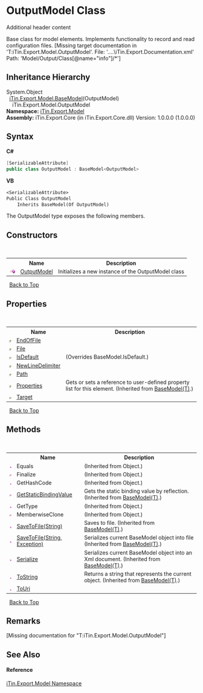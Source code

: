 # OutputModel Class
Additional header content 

Base class for model elements. Implements functionality to record and read configuration files. \[Missing <include> target documentation in 'T:iTin.Export.Model.OutputModel'.  File: '..\..\iTin.Export.Documentation.xml' Path: 'Model/Output/Class[@name="info"]/*'\]


## Inheritance Hierarchy
System.Object<br />&nbsp;&nbsp;<a href="T_iTin_Export_Model_BaseModel_1">iTin.Export.Model.BaseModel</a>(OutputModel)<br />&nbsp;&nbsp;&nbsp;&nbsp;iTin.Export.Model.OutputModel<br />
**Namespace:**&nbsp;<a href="N_iTin_Export_Model">iTin.Export.Model</a><br />**Assembly:**&nbsp;iTin.Export.Core (in iTin.Export.Core.dll) Version: 1.0.0.0 (1.0.0.0)

## Syntax

**C#**<br />
``` C#
[SerializableAttribute]
public class OutputModel : BaseModel<OutputModel>
```

**VB**<br />
``` VB
<SerializableAttribute>
Public Class OutputModel
	Inherits BaseModel(Of OutputModel)
```

The OutputModel type exposes the following members.


## Constructors
&nbsp;<table><tr><th></th><th>Name</th><th>Description</th></tr><tr><td>![Public method](media/pubmethod.gif "Public method")</td><td><a href="M_iTin_Export_Model_OutputModel__ctor">OutputModel</a></td><td>
Initializes a new instance of the OutputModel class</td></tr></table>&nbsp;
<a href="#outputmodel-class">Back to Top</a>

## Properties
&nbsp;<table><tr><th></th><th>Name</th><th>Description</th></tr><tr><td>![Public property](media/pubproperty.gif "Public property")</td><td><a href="P_iTin_Export_Model_OutputModel_EndOfFile">EndOfFile</a></td><td /></tr><tr><td>![Public property](media/pubproperty.gif "Public property")</td><td><a href="P_iTin_Export_Model_OutputModel_File">File</a></td><td /></tr><tr><td>![Public property](media/pubproperty.gif "Public property")</td><td><a href="P_iTin_Export_Model_OutputModel_IsDefault">IsDefault</a></td><td> (Overrides BaseModel.IsDefault.)</td></tr><tr><td>![Public property](media/pubproperty.gif "Public property")</td><td><a href="P_iTin_Export_Model_OutputModel_NewLineDelimiter">NewLineDelimiter</a></td><td /></tr><tr><td>![Public property](media/pubproperty.gif "Public property")</td><td><a href="P_iTin_Export_Model_OutputModel_Path">Path</a></td><td /></tr><tr><td>![Public property](media/pubproperty.gif "Public property")</td><td><a href="P_iTin_Export_Model_BaseModel_1_Properties">Properties</a></td><td>
Gets or sets a reference to user-defined property list for this element.
 (Inherited from <a href="T_iTin_Export_Model_BaseModel_1">BaseModel(T)</a>.)</td></tr><tr><td>![Public property](media/pubproperty.gif "Public property")</td><td><a href="P_iTin_Export_Model_OutputModel_Target">Target</a></td><td /></tr></table>&nbsp;
<a href="#outputmodel-class">Back to Top</a>

## Methods
&nbsp;<table><tr><th></th><th>Name</th><th>Description</th></tr><tr><td>![Public method](media/pubmethod.gif "Public method")</td><td>Equals</td><td> (Inherited from Object.)</td></tr><tr><td>![Protected method](media/protmethod.gif "Protected method")</td><td>Finalize</td><td> (Inherited from Object.)</td></tr><tr><td>![Public method](media/pubmethod.gif "Public method")</td><td>GetHashCode</td><td> (Inherited from Object.)</td></tr><tr><td>![Protected method](media/protmethod.gif "Protected method")</td><td><a href="M_iTin_Export_Model_BaseModel_1_GetStaticBindingValue">GetStaticBindingValue</a></td><td>
Gets the static binding value by reflection.
 (Inherited from <a href="T_iTin_Export_Model_BaseModel_1">BaseModel(T)</a>.)</td></tr><tr><td>![Public method](media/pubmethod.gif "Public method")</td><td>GetType</td><td> (Inherited from Object.)</td></tr><tr><td>![Protected method](media/protmethod.gif "Protected method")</td><td>MemberwiseClone</td><td> (Inherited from Object.)</td></tr><tr><td>![Public method](media/pubmethod.gif "Public method")</td><td><a href="M_iTin_Export_Model_BaseModel_1_SaveToFile">SaveToFile(String)</a></td><td>
Saves to file.
 (Inherited from <a href="T_iTin_Export_Model_BaseModel_1">BaseModel(T)</a>.)</td></tr><tr><td>![Public method](media/pubmethod.gif "Public method")</td><td><a href="M_iTin_Export_Model_BaseModel_1_SaveToFile_1">SaveToFile(String, Exception)</a></td><td>
Serializes current BaseModel object into file
 (Inherited from <a href="T_iTin_Export_Model_BaseModel_1">BaseModel(T)</a>.)</td></tr><tr><td>![Public method](media/pubmethod.gif "Public method")</td><td><a href="M_iTin_Export_Model_BaseModel_1_Serialize">Serialize</a></td><td>
Serializes current BaseModel object into an Xml document.
 (Inherited from <a href="T_iTin_Export_Model_BaseModel_1">BaseModel(T)</a>.)</td></tr><tr><td>![Public method](media/pubmethod.gif "Public method")</td><td><a href="M_iTin_Export_Model_BaseModel_1_ToString">ToString</a></td><td>
Returns a string that represents the current object.
 (Inherited from <a href="T_iTin_Export_Model_BaseModel_1">BaseModel(T)</a>.)</td></tr><tr><td>![Public method](media/pubmethod.gif "Public method")</td><td><a href="M_iTin_Export_Model_OutputModel_ToUri">ToUri</a></td><td></td></tr></table>&nbsp;
<a href="#outputmodel-class">Back to Top</a>

## Remarks
\[Missing <remarks> documentation for "T:iTin.Export.Model.OutputModel"\]

## See Also


#### Reference
<a href="N_iTin_Export_Model">iTin.Export.Model Namespace</a><br />